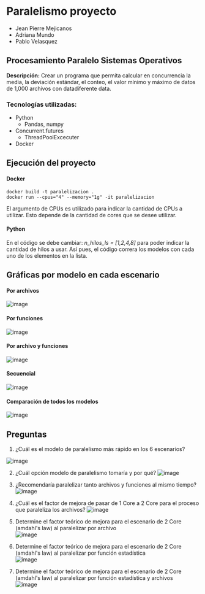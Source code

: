 # Paralelismo proyecto

- Jean Pierre Mejicanos
- Adriana Mundo
- Pablo Velasquez

## Procesamiento Paralelo Sistemas Operativos


**Descripción:** 
Crear un programa que permita calcular en concurrencia la media, la deviación estándar, el conteo, el valor mínimo y máximo de datos de 1,000 archivos con datadiferente data.




### Tecnologías utilizadas:
- Python
    - Pandas, numpy
- Concurrent.futures
    - ThreadPoolExcecuter
- Docker

## Ejecución del proyecto
#### Docker
```
docker build -t paralelizacion .
docker run --cpus="4" --memory="1g" -it paralelizacion
``` 
El argumento de CPUs es utilizado para indicar la cantidad de CPUs a utilizar. Esto depende de la cantidad de cores que se desee utilizar. 

#### Python
En el código se debe cambiar: *n_hilos_ls = [1,2,4,8]* para poder indicar la cantidad de hilos a usar. Así pues, el código correra los modelos con cada uno de los elementos en la lista.

## Gráficas por modelo en cada escenario
#### Por archivos
![image](https://user-images.githubusercontent.com/48104764/165568449-59d647ce-4650-43ee-9509-460257f25b5b.png)

#### Por funciones
![image](https://user-images.githubusercontent.com/48104764/165568934-632915ec-be08-4104-8f0c-b9117cdb19b4.png)

#### Por archivo y funciones
![image](https://user-images.githubusercontent.com/48104764/165569728-e30c3781-f4ee-4f2e-9ed6-a9ce94945235.png)

#### Secuencial
![image](https://user-images.githubusercontent.com/48104764/165569951-897f129e-8ae2-449c-a811-a3f9c49ccad3.png)

#### Comparación de todos los modelos
![image](https://user-images.githubusercontent.com/48104764/165572540-4d9e95da-c5c4-496c-99aa-ef60cfe4cf5f.png)



## Preguntas
1. ¿Cuál es el modelo de paralelismo más rápido en los 6 escenarios?

![image](https://user-images.githubusercontent.com/48104764/165198749-78eccdfd-48b4-4756-b135-496a371b7b56.png)	


2. ¿Cuál opción modelo de paralelismo tomaría y por qué?
![image](https://user-images.githubusercontent.com/48104764/165202161-235f8533-0873-4b18-8e2c-0b86dbf830d0.png)	


3. ¿Recomendaría paralelizar tanto archivos y funciones al mismo tiempo?
![image](https://user-images.githubusercontent.com/48104764/165202101-2f3482e9-49dd-4eec-921f-0b5eb351fa11.png)
							

4. ¿Cuál es el factor de mejora de pasar de 1 Core a 2 Core para el proceso que paraleliza los archivos?
![image](https://user-images.githubusercontent.com/48104764/165202220-ce41a75e-28e9-4a87-badd-0230ac79bd0b.png)
							

5. Determine el factor teórico de mejora para el escenario de 2 Core (amdahl's law) al paralelizar por archivo		
![image](https://user-images.githubusercontent.com/48104764/165202354-90ca60c4-7983-42ee-8180-d05c38650a68.png)
					

6. Determine el factor teórico de mejora para el escenario de 2 Core (amdahl's law) al paralelizar por función estadística	
![image](https://user-images.githubusercontent.com/48104764/165202412-c3f2165b-fa8d-4f6d-8197-970a81661935.png)
				

7. Determine el factor teórico de mejora para el escenario de 2 Core (amdahl's law) al paralelizar por función estadística y archivos		
![image](https://user-images.githubusercontent.com/48104764/165202448-106c4280-9f76-460d-92c7-f08b174afa38.png)
						











